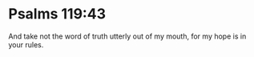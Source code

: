 # Psalms 119:43

And take not the word of truth utterly out of my mouth, for my hope is in your rules.
